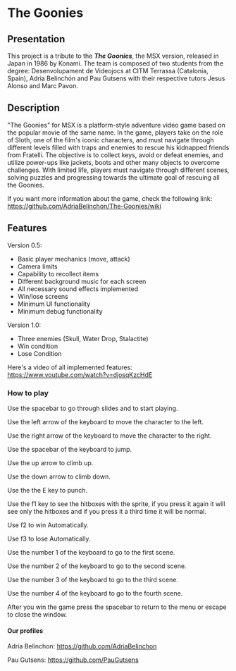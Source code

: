 # The Goonies
## Presentation
This project is a tribute to the **_The Goonies_**, the MSX version, released in Japan in 1986 by Konami. The team is composed of two students from the degree: Desenvolupament de Videojocs at CITM Terrassa (Catalonia, Spain), Adria Belinchón and Pau Gutsens with their respective tutors Jesus Alonso and Marc Pavon.

## Description
"The Goonies" for MSX is a platform-style adventure video game based on the popular movie of the same name.
In the game, players take on the role of Sloth, one of the film's iconic characters, and must navigate through different levels filled with traps and enemies to rescue his kidnapped friends from Fratelli.
The objective is to collect keys, avoid or defeat enemies, and utilize power-ups like jackets, boots and other many objects to overcome challenges. With limited life, players must navigate through different scenes, solving puzzles and progressing towards the ultimate goal of rescuing all the Goonies.


If you want more information about the game, check the following link: https://github.com/AdriaBelinchon/The-Goonies/wiki

## Features

Version 0.5:
- Basic player mechanics (move, attack)
- Camera limits
- Capability to recollect items
- Different background music for each screen 
- All necessary sound effects implemented
- Win/lose screens
- Minimum UI functionality
- Minimum debug functionality

Version 1.0:
- Three enemies (Skull, Water Drop, Stalactite)
- Win condition
- Lose Condition


Here's a video of all implemented features:
https://www.youtube.com/watch?v=djosqKzcHdE

### How to play
Use the spacebar to go through slides and to start playing.

Use the left arrow of the keyboard to move the character to the left.

Use the right arrow of the keyboard to move the character to the right.

Use the spacebar of the keyboard to jump.

Use the up arrow to climb up.

Use the down arrow to climb down.

Use the the E key to punch.

Use the f1 key to see the hitboxes with the sprite, if you press it again it will see only the hitboxes and if you press it a third time it will be normal.

Use f2 to win Automatically.

Use f3 to lose Automatically.

Use the number 1 of the keyboard to go to the first scene.

Use the number 2 of the keyboard to go to the second scene.

Use the number 3 of the keyboard to go to the third scene.

Use the number 4 of the keyboard to go to the fourth scene.

After you win the game press the spacebar to return to the menu or escape to close the window.

#### Our profiles

Adria Belinchon: https://github.com/AdriaBelinchon

Pau Gutsens: https://github.com/PauGutsens
